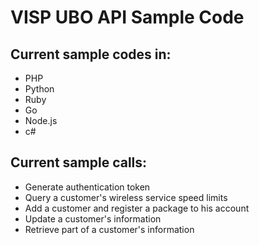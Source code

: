 
VISP UBO API Sample Code
========================

Current sample codes in:
--------

 - PHP
 - Python
 - Ruby
 - Go
 - Node.js
 - c#

Current sample calls:
--------

- Generate authentication token
- Query a customer's wireless service speed limits
- Add a customer and register a package to his account
- Update a customer's information
- Retrieve part of a customer's information
